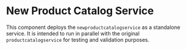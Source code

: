 # New Product Catalog Service

This component deploys the `newproductcatalogservice` as a standalone service.
It is intended to run in parallel with the original `productcatalogservice` for testing and validation purposes.